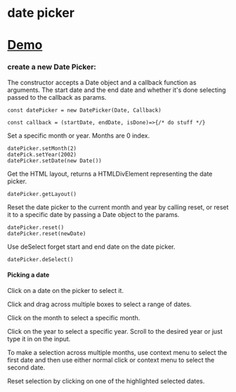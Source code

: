 # date picker

# [Demo](https://seegg.github.io/date-picker)

### create a new Date Picker:

The constructor accepts a Date object and a callback function as arguments. The start date and the end date and whether it's done selecting passed to the callback as params. 

```
const datePicker = new DatePicker(Date, Callback)

const callback = (startDate, endDate, isDone)=>{/* do stuff */}
```

Set a specific month or year. Months are 0 index.

```
datePicker.setMonth(2)
datePick.setYear(2002)
datePicker.setDate(new Date())
```

Get the HTML layout, returns a HTMLDivElement representing the date picker.

```
datePicker.getLayout()
```

Reset the date picker to the current month and year by calling reset, or reset it to a specific date by passing a Date object to the params.
```
datePicker.reset()
datePicker.reset(newDate)
```

Use deSelect forget start and end date on the date picker.
```
datePicker.deSelect()
```

#### Picking a date

Click on a date on the picker to select it.

Click and drag across multiple boxes to select a range of dates.

Click on the month to select a specific month.

Click on the year to select a specific year.
Scroll to the desired year or just type it in on the input.

To make a selection across multiple months, use context menu to select the first date and then use either normal click or context menu to select the second date.

Reset selection by clicking on one of the highlighted selected dates.
